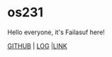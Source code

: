# os231
Hello everyone, it's Failasuf here!

[GITHUB](https://github.com/failasuf123/os231) | [LOG](https://raw.githubusercontent.com/failasuf123/os231/main/TXT/mylog.txt) |[LINK](https://failasuf123.github.io/os231/LINKS/)



